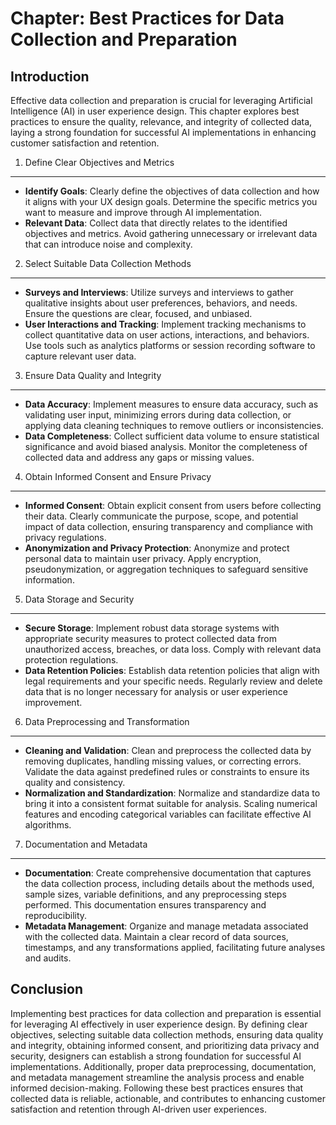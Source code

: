 Chapter: Best Practices for Data Collection and Preparation
===========================================================

Introduction
------------

Effective data collection and preparation is crucial for leveraging Artificial Intelligence (AI) in user experience design. This chapter explores best practices to ensure the quality, relevance, and integrity of collected data, laying a strong foundation for successful AI implementations in enhancing customer satisfaction and retention.

1. Define Clear Objectives and Metrics
--------------------------------------

* **Identify Goals**: Clearly define the objectives of data collection and how it aligns with your UX design goals. Determine the specific metrics you want to measure and improve through AI implementation.
* **Relevant Data**: Collect data that directly relates to the identified objectives and metrics. Avoid gathering unnecessary or irrelevant data that can introduce noise and complexity.

2. Select Suitable Data Collection Methods
------------------------------------------

* **Surveys and Interviews**: Utilize surveys and interviews to gather qualitative insights about user preferences, behaviors, and needs. Ensure the questions are clear, focused, and unbiased.
* **User Interactions and Tracking**: Implement tracking mechanisms to collect quantitative data on user actions, interactions, and behaviors. Use tools such as analytics platforms or session recording software to capture relevant user data.

3. Ensure Data Quality and Integrity
------------------------------------

* **Data Accuracy**: Implement measures to ensure data accuracy, such as validating user input, minimizing errors during data collection, or applying data cleaning techniques to remove outliers or inconsistencies.
* **Data Completeness**: Collect sufficient data volume to ensure statistical significance and avoid biased analysis. Monitor the completeness of collected data and address any gaps or missing values.

4. Obtain Informed Consent and Ensure Privacy
---------------------------------------------

* **Informed Consent**: Obtain explicit consent from users before collecting their data. Clearly communicate the purpose, scope, and potential impact of data collection, ensuring transparency and compliance with privacy regulations.
* **Anonymization and Privacy Protection**: Anonymize and protect personal data to maintain user privacy. Apply encryption, pseudonymization, or aggregation techniques to safeguard sensitive information.

5. Data Storage and Security
----------------------------

* **Secure Storage**: Implement robust data storage systems with appropriate security measures to protect collected data from unauthorized access, breaches, or data loss. Comply with relevant data protection regulations.
* **Data Retention Policies**: Establish data retention policies that align with legal requirements and your specific needs. Regularly review and delete data that is no longer necessary for analysis or user experience improvement.

6. Data Preprocessing and Transformation
----------------------------------------

* **Cleaning and Validation**: Clean and preprocess the collected data by removing duplicates, handling missing values, or correcting errors. Validate the data against predefined rules or constraints to ensure its quality and consistency.
* **Normalization and Standardization**: Normalize and standardize data to bring it into a consistent format suitable for analysis. Scaling numerical features and encoding categorical variables can facilitate effective AI algorithms.

7. Documentation and Metadata
-----------------------------

* **Documentation**: Create comprehensive documentation that captures the data collection process, including details about the methods used, sample sizes, variable definitions, and any preprocessing steps performed. This documentation ensures transparency and reproducibility.
* **Metadata Management**: Organize and manage metadata associated with the collected data. Maintain a clear record of data sources, timestamps, and any transformations applied, facilitating future analyses and audits.

Conclusion
----------

Implementing best practices for data collection and preparation is essential for leveraging AI effectively in user experience design. By defining clear objectives, selecting suitable data collection methods, ensuring data quality and integrity, obtaining informed consent, and prioritizing data privacy and security, designers can establish a strong foundation for successful AI implementations. Additionally, proper data preprocessing, documentation, and metadata management streamline the analysis process and enable informed decision-making. Following these best practices ensures that collected data is reliable, actionable, and contributes to enhancing customer satisfaction and retention through AI-driven user experiences.
